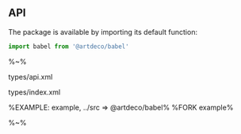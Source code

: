 ## API

The package is available by importing its default function:

```js
import babel from '@artdeco/babel'
```

%~%

<typedef method="babel">types/api.xml</typedef>

<typedef>types/index.xml</typedef>

%EXAMPLE: example, ../src => @artdeco/babel%
%FORK example%

%~%
